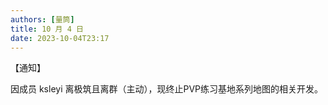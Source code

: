```yaml
---
authors: [量筒]
title: 10 月 4 日
date: 2023-10-04T23:17
---
```


【通知】

因成员 ksleyi 离极筑且离群（主动），现终止PVP练习基地系列地图的相关开发。
